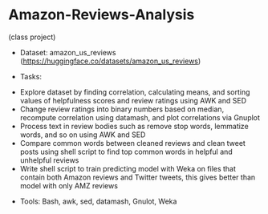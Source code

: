 # Amazon-Reviews-Analysis
(class project)
* Dataset: amazon_us_reviews (https://huggingface.co/datasets/amazon_us_reviews)

* Tasks:
- Explore dataset by finding correlation, calculating means, and sorting values of helpfulness scores and review ratings using AWK and SED
- Change review ratings into binary numbers based on median, recompute correlation using datamash, and plot correlations via Gnuplot
- Process text in review bodies such as remove stop words, lemmatize words, and so on using AWK and SED
- Compare common words between cleaned reviews and clean tweet posts using shell script to find top common words in helpful and unhelpful reviews
- Write shell script to train predicting model with Weka on files that contain both Amazon reviews and Twitter tweets, this gives better than model with only AMZ reviews

* Tools: Bash, awk, sed, datamash, Gnulot, Weka
